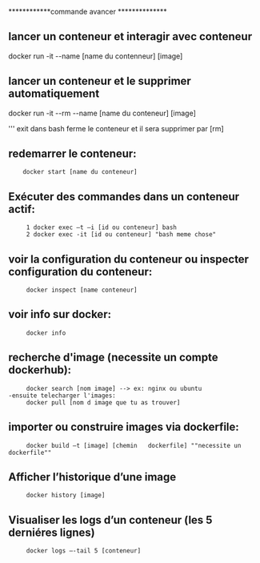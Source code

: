 ************commande avancer **************  

## lancer un conteneur et interagir avec conteneur  

docker run -it --name [name du contenneur] [image]  

## lancer un conteneur et le supprimer automatiquement   

docker run -it --rm --name [name du conteneur] [image]  

''' exit dans bash ferme le conteneur et il sera supprimer par [rm]  

## redemarrer le conteneur:   

        docker start [name du conteneur]

## Exécuter des commandes dans un conteneur actif:  

         1 docker exec –t –i [id ou conteneur] bash    
         2 docker exec -it [id ou conteneur] "bash meme chose"  

## voir la configuration du conteneur ou inspecter configuration du conteneur:  

         docker inspect [name conteneur]  

## voir info sur docker:  

         docker info  

## recherche d'image (necessite un compte dockerhub):  

         docker search [nom image] --> ex: nginx ou ubuntu  
    -ensuite telecharger l'images:  
         docker pull [nom d image que tu as trouver]  

## importer ou construire images via dockerfile:  

         docker build –t [image] [chemin   dockerfile] ""necessite un dockerfile""  

## Afficher l’historique d’une image  

         docker history [image]  

## Visualiser les logs d’un conteneur (les 5 derniéres lignes)  

         docker logs –-tail 5 [conteneur]  